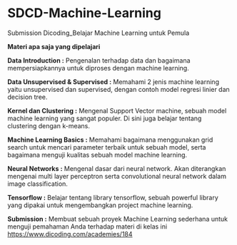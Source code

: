 # SDCD-Machine-Learning
Submission Dicoding_Belajar Machine Learning untuk Pemula

<b> Materi apa saja yang dipelajari </b>

<b> Data Introduction :</b> Pengenalan terhadap data dan bagaimana mempersiapkannya untuk diproses dengan machine learning.

<b> Data Unsupervised & Supervised :</b> Memahami 2 jenis machine learning yaitu unsupervised dan supervised, dengan contoh model regresi linier dan decision tree.

<b> Kernel dan Clustering :</b> Mengenal Support Vector machine, sebuah model machine learning yang sangat populer. Di sini juga belajar tentang clustering dengan k-means.

<b> Machine Learning Basics :</b> Memahami bagaimana menggunakan grid search untuk mencari parameter terbaik untuk sebuah model, serta bagaimana menguji kualitas sebuah model machine learning.

<b> Neural Networks :</b> Mengenal dasar dari neural network. Akan diterangkan mengenai multi layer perceptron serta convolutional neural network dalam image classification.

<b> Tensorflow :</b> Belajar tentang library tensorflow, sebuah powerful library yang dipakai untuk mengembangkan project machine learning.

<b> Submission :</b> Membuat sebuah proyek Machine Learning sederhana untuk menguji pemahaman Anda terhadap materi di kelas ini https://www.dicoding.com/academies/184

